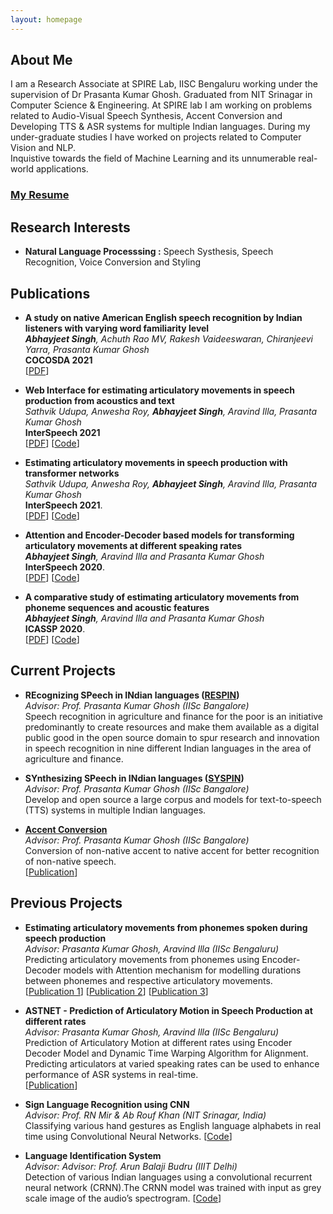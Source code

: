 ```yaml
---
layout: homepage
---
```


## About Me

I am a Research Associate at SPIRE Lab, IISC Bengaluru working under the supervision of Dr Prasanta Kumar Ghosh. Graduated from NIT Srinagar in Computer Science & Engineering. At SPIRE lab I am working on problems related to Audio-Visual Speech Synthesis, Accent Conversion and Developing TTS & ASR systems for multiple Indian languages. During my under-graduate studies I have worked on projects related to Computer Vision and NLP.<br>
Inquistive towards the field of Machine Learning and its unnumerable real-world applications.

### [My Resume](https://drive.google.com/file/d/1xe6RG0ePoQZw0CSeFP3hDuCvGKEzob7J/view?usp=sharing)

## Research Interests

- **Natural Language Processsing :** Speech Systhesis, Speech Recognition, Voice Conversion and Styling

## Publications

- **A study on native American English speech recognition by Indian listeners with varying word familiarity level**
  <br>
  _**Abhayjeet Singh**, Achuth Rao MV, Rakesh Vaideeswaran, Chiranjeevi Yarra, Prasanta Kumar Ghosh_
  <br>
  **COCOSDA 2021**
  <br>
  [[PDF](https://arxiv.org/pdf/2112.04151.pdf)]
  
- **Web Interface for estimating articulatory movements in speech production from acoustics and text**
  <br>
  _Sathvik Udupa, Anwesha Roy, **Abhayjeet Singh**, Aravind Illa, Prasanta Kumar Ghosh_
  <br>
  **InterSpeech 2021**
  <br>
  [[PDF](https://www.isca-speech.org/archive/interspeech_2021/udupa21b_interspeech.html)] [[Code](https://github.com/bloodraven66/AAI_PTA_VIZ_Webpage)]

- **Estimating articulatory movements in speech production with transformer networks**
  <br>
  _Sathvik Udupa, Anwesha Roy, **Abhayjeet Singh**, Aravind Illa, Prasanta Kumar Ghosh_
  <br>
  **InterSpeech 2021**.
  <br>
  [[PDF](https://www.isca-speech.org/archive/pdfs/interspeech_2021/udupa21_interspeech.pdf)] [[Code](https://github.com/bloodraven66/aai_pta_transformers)]

- **Attention and Encoder-Decoder based models for transforming articulatory movements at different speaking rates**
  <br>
  _**Abhayjeet Singh**, Aravind Illa and Prasanta Kumar Ghosh_
  <br>
  **InterSpeech 2020**.
  <br>
  [[PDF](https://arxiv.org/abs/2006.03107)] [[Code](https://github.com/Abhay242/AstNet)]

- **A comparative study of estimating articulatory movements from phoneme sequences and acoustic features**
  <br>
  _**Abhayjeet Singh**, Aravind Illa and Prasanta Kumar Ghosh_
  <br>
  **ICASSP 2020**.
  <br>
  [[PDF](https://ieeexplore.ieee.org/document/9053852)] [[Code](https://github.com/Abhay242/PhonemeToArticulation)]
  
## Current Projects
  - **REcognizing SPeech in INdian languages ([RESPIN](https://respin.iisc.ac.in/))**
    <br>
    _Advisor: Prof. Prasanta Kumar Ghosh (IISc Bangalore)_
    <br>
    Speech recognition in agriculture and finance for the poor is an initiative predominantly to create resources and make them available as a digital public good in the open source domain to spur research and innovation in speech recognition in nine different Indian languages in the area of agriculture and finance.
    
  - **SYnthesizing SPeech in INdian languages ([SYSPIN](https://syspin.iisc.ac.in/))**<br>
    _Advisor: Prof. Prasanta Kumar Ghosh (IISc Bangalore)_
    <br>
    Develop and open source a large corpus and models for text-to-speech (TTS) systems in multiple Indian languages.
    
  - **[Accent Conversion](https://spire.ee.iisc.ac.in/spire/non_nativeSS.php)**<br>
    _Advisor: Prof. Prasanta Kumar Ghosh (IISc Bangalore)_
    <br>
    Conversion of non-native accent to native accent for better recognition of non-native speech.<br>
    [[Publication](https://arxiv.org/pdf/2112.04151.pdf)]
  
## Previous Projects
  
  - **Estimating articulatory movements from phonemes spoken during speech production**<br>
    _Advisor: Prasanta Kumar Ghosh, Aravind Illa (IISc Bengaluru)<br>_
    Predicting articulatory movements from phonemes using Encoder-Decoder models with Attention mechanism for modelling durations between phonemes and respective articulatory movements.<br>
    [[Publication 1](https://ieeexplore.ieee.org/document/9053852)]  [[Publication 2](https://www.isca-speech.org/archive/pdfs/interspeech_2021/udupa21_interspeech.pdf)]  [[Publication 3](https://www.isca-speech.org/archive/interspeech_2021/udupa21b_interspeech.html)]
    
    
  - **ASTNET - Prediction of Articulatory Motion in Speech Production at different rates**<br>
    _Advisor: Prasanta Kumar Ghosh, Aravind Illa (IISc Bengaluru)<br>_
    Prediction of Articulatory Motion at different rates using Encoder Decoder Model and Dynamic Time Warping Algorithm for Alignment. Predicting articulators at varied speaking rates can be used to enhance performance of ASR systems in real-time.<br>
    [[Publication](https://arxiv.org/abs/2006.03107)]
    
  - **Sign Language Recognition using CNN**<br>
    _Advisor: Prof. RN Mir & Ab Rouf Khan (NIT Srinagar, India)<br>_
    Classifying various hand gestures as English language alphabets in real time using Convolutional Neural Networks. [[Code](https://github.com/Abhay242/Sign-Language-Recognition-using-CNN)]
    
  - **Language Identification System**<br>
    _Advisor: Advisor: Prof. Arun Balaji Budru (IIIT Delhi)<br>_
    Detection of various Indian languages using a convolutional recurrent neural network (CRNN).The CRNN model was trained with input as grey scale image of the audio’s spectrogram. [[Code](https://github.com/Abhay242/language-identification-)]
